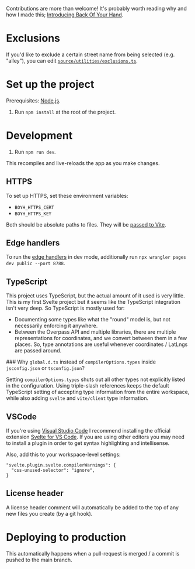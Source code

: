 Contributions are more than welcome! It's probably worth reading why and how I made this; [Introducing Back Of Your Hand](https://adamlynch.com/back-of-your-hand).

# Exclusions

If you'd like to exclude a certain street name from being selected (e.g. "alley"), you can edit [`source/utilities/exclusions.ts`](./source/utilities/exclusions.ts).

# Set up the project

Prerequisites: [Node.js](https://nodejs.org).

1. Run `npm install` at the root of the project.

# Development

1. Run `npm run dev`.

This recompiles and live-reloads the app as you make changes.

## HTTPS

To set up HTTPS, set these environment variables:

- `BOYH_HTTPS_CERT`
- `BOYH_HTTPS_KEY`

Both should be absolute paths to files. They will be [passed to Vite](https://vitejs.dev/config/server-options.html#server-https).

## Edge handlers

To run the [edge handlers](./functions) in dev mode, additionally run `npx wrangler pages dev public --port 8788`.

## TypeScript

This project uses TypeScript, but the actual amount of it used is very little. This is my first Svelte project but it seems like the TypeScript integration isn't very deep. So TypeScript is mostly used for:

- Documenting some types like what the "round" model is, but not necessarily enforcing it anywhere.
- Between the Overpass API and multiple libraries, there are multiple representations for coordinates, and we convert between them in a few places. So, type annotations are useful whenever coordinates / LatLngs are passed around.

### Why `global.d.ts` instead of `compilerOptions.types` inside `jsconfig.json` or `tsconfig.json`?

Setting `compilerOptions.types` shuts out all other types not explicitly listed in the configuration. Using triple-slash references keeps the default TypeScript setting of accepting type information from the entire workspace, while also adding `svelte` and `vite/client` type information.

## VSCode

If you're using [Visual Studio Code](https://code.visualstudio.com/) I recommend installing the official extension [Svelte for VS Code](https://marketplace.visualstudio.com/items?itemName=svelte.svelte-vscode). If you are using other editors you may need to install a plugin in order to get syntax highlighting and intellisense.

Also, add this to your workspace-level settings:

```
"svelte.plugin.svelte.compilerWarnings": {
  "css-unused-selector": "ignore",
}
```

## License header

A license header comment will automatically be added to the top of any new files you create (by a git hook).

# Deploying to production

This automatically happens when a pull-request is merged / a commit is pushed to the main branch.
